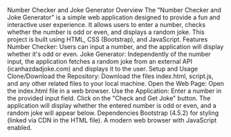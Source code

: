 Number Checker and Joke Generator
Overview
The "Number Checker and Joke Generator" is a simple web application designed to provide a fun and interactive user experience. It allows users to enter a number, checks whether the number is odd or even, and displays a random joke. This project is built using HTML, CSS (Bootstrap), and JavaScript.
Features
Number Checker: Users can input a number, and the application will display whether it's odd or even.
Joke Generator: Independently of the number input, the application fetches a random joke from an external API (icanhazdadjoke.com) and displays it to the user.
Setup and Usage
Clone/Download the Repository: Download the files index.html, script.js, and any other related files to your local machine.
Open the Web Page: Open the index.html file in a web browser.
Use the Application:
Enter a number in the provided input field.
Click on the "Check and Get Joke" button.
The application will display whether the entered number is odd or even, and a random joke will appear below.
Dependencies
Bootstrap (4.5.2) for styling (linked via CDN in the HTML file).
A modern web browser with JavaScript enabled.
